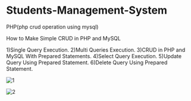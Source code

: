 # Students-Management-System
PHP(php crud operation using mysql)

How to Make Simple CRUD in PHP and MySQL

1)Single Query Execution.
2)Multi Queries Execution.
3)CRUD in PHP and MySQL With Prepared Statements.
4)Select Query Execution.
5)Update Query Using Prepared Statement.
6)Delete Query Using Prepared Statement.

![1](https://user-images.githubusercontent.com/121779329/216777244-f71b87e9-9948-478c-b729-cad771c91d0a.jpg)

![2](https://user-images.githubusercontent.com/121779329/216777247-6a9580e0-228c-45f8-a0a5-9d09fa42a0fb.jpg)

